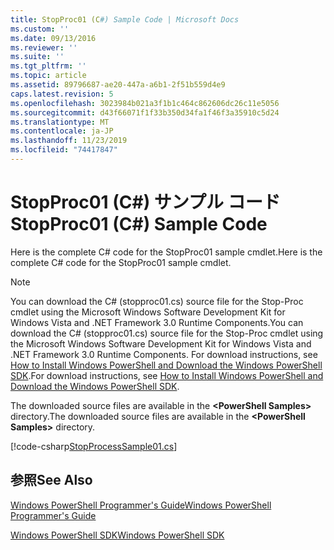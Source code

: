 ```yaml
---
title: StopProc01 (C#) Sample Code | Microsoft Docs
ms.custom: ''
ms.date: 09/13/2016
ms.reviewer: ''
ms.suite: ''
ms.tgt_pltfrm: ''
ms.topic: article
ms.assetid: 89796687-ae20-447a-a6b1-2f51b559d4e9
caps.latest.revision: 5
ms.openlocfilehash: 3023984b021a3f1b1c464c862606dc26c11e5056
ms.sourcegitcommit: d43f66071f1f33b350d34fa1f46f3a35910c5d24
ms.translationtype: MT
ms.contentlocale: ja-JP
ms.lasthandoff: 11/23/2019
ms.locfileid: "74417847"
---
```

# <a name="stopproc01-c-sample-code"></a><span data-ttu-id="0c273-102">StopProc01 (C#) サンプル コード</span><span class="sxs-lookup"><span data-stu-id="0c273-102">StopProc01 (C#) Sample Code</span></span>

<span data-ttu-id="0c273-103">Here is the complete C# code for the StopProc01 sample cmdlet.</span><span class="sxs-lookup"><span data-stu-id="0c273-103">Here is the complete C# code for the StopProc01 sample cmdlet.</span></span>

> [!NOTE]
> <span data-ttu-id="0c273-104">You can download the C# (stopproc01.cs) source file for the Stop-Proc cmdlet using the Microsoft Windows Software Development Kit for Windows Vista and .NET Framework 3.0 Runtime Components.</span><span class="sxs-lookup"><span data-stu-id="0c273-104">You can download the C# (stopproc01.cs) source file for the Stop-Proc cmdlet using the Microsoft Windows Software Development Kit for Windows Vista and .NET Framework 3.0 Runtime Components.</span></span> <span data-ttu-id="0c273-105">For download instructions, see [How to Install Windows PowerShell and Download the Windows PowerShell SDK](/powershell/scripting/developer/installing-the-windows-powershell-sdk).</span><span class="sxs-lookup"><span data-stu-id="0c273-105">For download instructions, see [How to Install Windows PowerShell and Download the Windows PowerShell SDK](/powershell/scripting/developer/installing-the-windows-powershell-sdk).</span></span>
>
> <span data-ttu-id="0c273-106">The downloaded source files are available in the **\<PowerShell Samples>** directory.</span><span class="sxs-lookup"><span data-stu-id="0c273-106">The downloaded source files are available in the **\<PowerShell Samples>** directory.</span></span>

[!code-csharp[StopProcessSample01.cs](../../../../powershell-sdk-samples/SDK-2.0/csharp/StopProcessSample01/StopProcessSample01.cs#L11-L212 "StopProcessSample01.cs")]

## <a name="see-also"></a><span data-ttu-id="0c273-107">参照</span><span class="sxs-lookup"><span data-stu-id="0c273-107">See Also</span></span>

[<span data-ttu-id="0c273-108">Windows PowerShell Programmer's Guide</span><span class="sxs-lookup"><span data-stu-id="0c273-108">Windows PowerShell Programmer's Guide</span></span>](./windows-powershell-programmer-s-guide.md)

[<span data-ttu-id="0c273-109">Windows PowerShell SDK</span><span class="sxs-lookup"><span data-stu-id="0c273-109">Windows PowerShell SDK</span></span>](../windows-powershell-reference.md)
